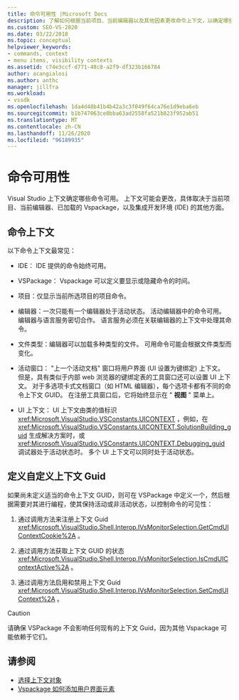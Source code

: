 ```yaml
---
title: 命令可用性 |Microsoft Docs
description: 了解如何根据当前项目、当前编辑器以及其他因素更改命令上下文，以确定哪些命令可用于 Visual Studio。
ms.custom: SEO-VS-2020
ms.date: 03/22/2018
ms.topic: conceptual
helpviewer_keywords:
- commands, context
- menu items, visibility contexts
ms.assetid: c74e3ccf-d771-48c8-a2f9-df323b166784
author: acangialosi
ms.author: anthc
manager: jillfra
ms.workload:
- vssdk
ms.openlocfilehash: 1da4d48b41b4b42a3c3f049f64ca76e1d9eba6eb
ms.sourcegitcommit: b1b747063ce0bba63ad2558fa521b823f952ab51
ms.translationtype: MT
ms.contentlocale: zh-CN
ms.lasthandoff: 11/26/2020
ms.locfileid: "96189935"
---
```

# <a name="command-availability"></a>命令可用性

Visual Studio 上下文确定哪些命令可用。 上下文可能会更改，具体取决于当前项目、当前编辑器、已加载的 Vspackage，以及集成开发环境 (IDE) 的其他方面。

## <a name="command-contexts"></a>命令上下文

以下命令上下文最常见：

- IDE： IDE 提供的命令始终可用。

- VSPackage： Vspackage 可以定义要显示或隐藏命令的时间。

- 项目：仅显示当前所选项目的项目命令。

- 编辑器：一次只能有一个编辑器处于活动状态。 活动编辑器中的命令可用。 编辑器与语言服务密切合作。 语言服务必须在关联编辑器的上下文中处理其命令。

- 文件类型：编辑器可以加载多种类型的文件。 可用命令可能会根据文件类型而变化。

- 活动窗口： "上一个活动文档" 窗口将用户界面 (UI 设置为键绑定) 上下文。 但是，具有类似于内部 web 浏览器的键绑定表的工具窗口还可以设置 UI 上下文。 对于多选项卡式文档窗口（如 HTML 编辑器），每个选项卡都有不同的命令上下文 GUID。 在注册工具窗口后，它将始终显示在 " **视图** " 菜单上。

- UI 上下文： UI 上下文由类的值标识 <xref:Microsoft.VisualStudio.VSConstants.UICONTEXT> ，例如，在 <xref:Microsoft.VisualStudio.VSConstants.UICONTEXT.SolutionBuilding_guid> 生成解决方案时，或 <xref:Microsoft.VisualStudio.VSConstants.UICONTEXT.Debugging_guid> 调试器处于活动状态时。 多个 UI 上下文可以同时处于活动状态。

## <a name="define-custom-context-guids"></a>定义自定义上下文 Guid

如果尚未定义适当的命令上下文 GUID，则可在 VSPackage 中定义一个，然后根据需要对其进行编程，使其保持活动或非活动状态，以控制命令的可见性：

1. 通过调用方法来注册上下文 Guid <xref:Microsoft.VisualStudio.Shell.Interop.IVsMonitorSelection.GetCmdUIContextCookie%2A> 。

2. 通过调用方法获取上下文 GUID 的状态 <xref:Microsoft.VisualStudio.Shell.Interop.IVsMonitorSelection.IsCmdUIContextActive%2A> 。

3. 通过调用方法启用和禁用上下文 Guid <xref:Microsoft.VisualStudio.Shell.Interop.IVsMonitorSelection.SetCmdUIContext%2A> 。

> [!CAUTION]
> 请确保 VSPackage 不会影响任何现有的上下文 Guid，因为其他 Vspackage 可能依赖于它们。

## <a name="see-also"></a>请参阅

- [选择上下文对象](../../extensibility/internals/selection-context-objects.md)
- [Vspackage 如何添加用户界面元素](../../extensibility/internals/how-vspackages-add-user-interface-elements.md)
